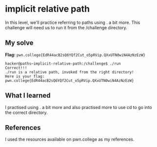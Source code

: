 # implicit relative path
In this level, we'll practice referring to paths using . a bit more. This challenge will need us to run it from the /challenge directory.

## My solve
**Flag:** `pwn.college{EdR44acB2sQ6YQf2Cut_o5pRVip.QXxUTN0wiN4AzNzEzW}`

```hacker@paths~implicit-relative-path:~$ cd /challenge
hacker@paths~implicit-relative-path:/challenge$ ./run
Correct!!!
./run is a relative path, invoked from the right directory!
Here is your flag:
pwn.college{EdR44acB2sQ6YQf2Cut_o5pRVip.QXxUTN0wiN4AzNzEzW}
```

## What I learned
I practised using . a bit more and also practised more to use cd to go into the correct directory.

## References 
I used the resources available on pwn.college as my references.
